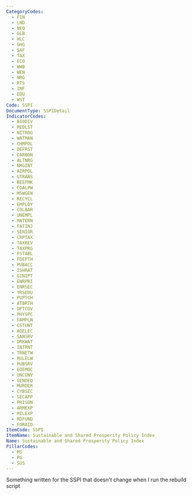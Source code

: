```yaml
---
CategoryCodes:
  - FIN
  - LND
  - NEQ
  - GLB
  - HLC
  - GHG
  - SAF
  - TAX
  - ECO
  - WWB
  - WEN
  - NRG
  - RTS
  - INF
  - EDU
  - WST
Code: SSPI
DocumentType: SSPIDetail
IndicatorCodes:
  - BIODIV
  - REDLST
  - NITROG
  - WATMAN
  - CHMPOL
  - DEFRST
  - CARBON
  - ALTNRG
  - NRGINT
  - AIRPOL
  - GTRANS
  - BEEFMK
  - COALPW
  - MSWGEN
  - RECYCL
  - EMPLOY
  - COLBAR
  - UNEMPL
  - MATERN
  - FATINJ
  - SENIOR
  - CRPTAX
  - TAXREV
  - TAXPRG
  - FSTABL
  - FDEPTH
  - PUBACC
  - ISHRAT
  - GINIPT
  - ENRPRI
  - ENRSEC
  - YRSEDU
  - PUPTCH
  - ATBRTH
  - DPTCOV
  - PHYSPC
  - FAMPLN
  - CSTUNT
  - AQELEC
  - SANSRV
  - DRKWAT
  - INTRNT
  - TRNETW
  - RULELW
  - PUBSRV
  - EDEMOC
  - UNCONV
  - GENDEQ
  - MURDER
  - CYBSEC
  - SECAPP
  - PRISON
  - ARMEXP
  - MILEXP
  - RDFUND
  - FORAID
ItemCode: SSPI
ItemName: Sustainable and Shared Prosperity Policy Index
Name: Sustainable and Shared Prosperity Policy Index
PillarCodes:
  - MS
  - PG
  - SUS
---
```

Something written for the SSPI that doesn't change when I run the rebuild script
